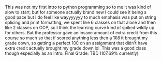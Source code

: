 This was not my first intro to python programming so to me it was kind of slow to start, but for someone actually brand new I could see it being a good pace but i do feel like wayyyyyyy to much emphasis was put on string splicing and print formatting, we spent like 6 classes on that alone and then like 2 classes on OOP, so I think the learning curve kind of spiked wildly up for others. But the professor gave an insane amount of extra credit from this course so much so that if  scored anything less then a 108 it brought my grade down, so getting a perfect 100 on an assignment that didn't have extra credit actually brought my grade down lol. This was a good class though especially as an intro. Final Grade: TBD (107.69% currently)